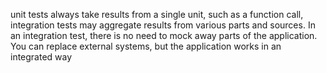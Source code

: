  unit tests always take results from a single unit, such as a function call, integration tests may aggregate results from various parts and sources. In an integration test, there is no need to mock away parts of the application. You can replace external systems, but the application works in an integrated way
